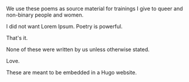 We use these poems as source material for trainings I give to queer and non-binary people and women.

I did not want Lorem Ipsum. Poetry is powerful.

That's it.

None of these were written by us unless otherwise stated.

Love.

These are meant to be embedded in a Hugo website.
